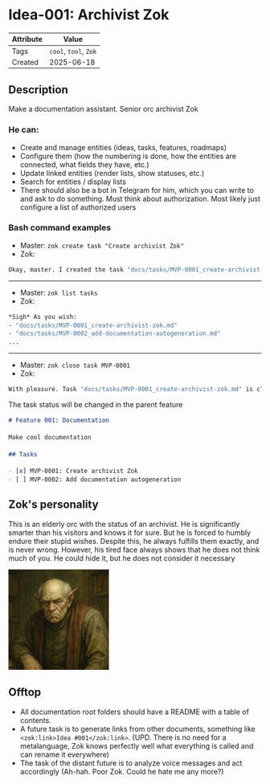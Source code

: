 # Idea-001: Archivist Zok

| Attribute | Value                 |
| --------- | --------------------- |
| Tags      | `cool`, `tool`, `Zok` |
| Created   | 2025-06-18            |

## Description

Make a documentation assistant. Senior orc archivist Zok

### He can:

- Create and manage entities (ideas, tasks, features, roadmaps)
- Configure them (how the numbering is done, how the entities are connected, what fields they have, etc.)
- Update linked entities (render lists, show statuses, etc.)
- Search for entities / display lists
- There should also be a bot in Telegram for him, which you can write to and ask to do something. Must think about authorization. Most likely just configure a list of authorized users

### Bash command examples

- Master: `zok create task "Create archivist Zok"`
- Zok:

```sh
Okay, master. I created the task "docs/tasks/MVP-0001_create-archivist-zok.md" and linked it to the feature "docs/features/#001_documentation.md"
```

---

- Master: `zok list tasks`
- Zok:

```sh
*Sigh* As you wish:
- "docs/tasks/MVP-0001_create-archivist-zok.md"
- "docs/tasks/MVP-0002_add-documentation-autogeneration.md"
...
```

---

- Master: `zok close task MVP-0001`
- Zok:

```sh
With pleasure. Task "docs/tasks/MVP-0001_create-archivist-zok.md" is closed
```

The task status will be changed in the parent feature

```markdown
# Feature 001: Documentation

Make cool documentation

## Tasks

- [x] MVP-0001: Create archivist Zok
- [ ] MVP-0002: Add documentation autogeneration
```

## Zok's personality

This is an elderly orc with the status of an archivist. He is significantly smarter than his visitors and knows it for sure. But he is forced to humbly endure their stupid wishes. Despite this, he always fulfills them exactly, and is never wrong. However, his tired face always shows that he does not think much of you. He could hide it, but he does not consider it necessary

<img src="../assets/zok.jpg" alt="Senior orc archivist Zok" width="200"/>

## Offtop

- All documentation root folders should have a README with a table of contents.
- A future task is to generate links from other documents, something like `<zok:link>Idea #001</zok:link>`. (UPD. There is no need for a metalanguage, Zok knows perfectly well what everything is called and can rename it everywhere)
- The task of the distant future is to analyze voice messages and act accordingly (Ah-hah. Poor Zok. Could he hate me any more?)
